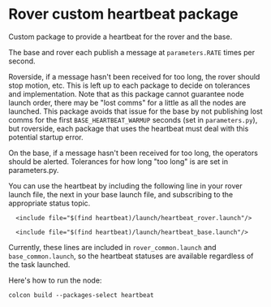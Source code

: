 # Rover custom heartbeat package

Custom package to provide a heartbeat for the rover and the base.

The base and rover each publish a message at `parameters.RATE` times per second.

Roverside, if a message hasn't been received for too long, the rover should stop motion, etc.
This is left up to each package to decide on tolerances and implementation. Note that as this package cannot guarantee node launch order, there may be "lost comms" for a little as all the nodes are launched. This package avoids that issue for the base by not publishing lost comms for the first `BASE_HEARTBEAT_WARMUP` seconds (set in `parameters.py`), but roverside, each package that uses the heartbeat must deal with this potential startup error.

On the base, if a message hasn't been received for too long, the operators should be alerted.
Tolerances for how long "too long" is are set in parameters.py.

You can use the heartbeat by including the following line in your rover launch file, the next
    in your base launch file, and subscribing to the appropriate status topic.

```
  <include file="$(find heartbeat)/launch/heartbeat_rover.launch"/>
```
```
  <include file="$(find heartbeat)/launch/heartbeat_base.launch"/>
```

Currently, these lines are included in `rover_common.launch` and `base_common.launch`, so the heartbeat statuses are available regardless of the task launched.

Here's how to run the node:
```
colcon build --packages-select heartbeat
```